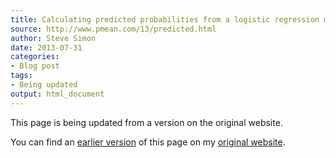 ```yaml
---
title: Calculating predicted probabilities from a logistic regression model 
source: http://www.pmean.com/13/predicted.html
author: Steve Simon
date: 2013-07-31
categories:
- Blog post
tags:
- Being updated
output: html_document
---
```


This page is being updated from a version on the original website.

<!---More--->

You can find an [earlier version][sim1] of this page on my [original website][sim2].

[sim1]: http://www.pmean.com/13/predicted.html
[sim2]: http://www.pmean.com/original_site.html
